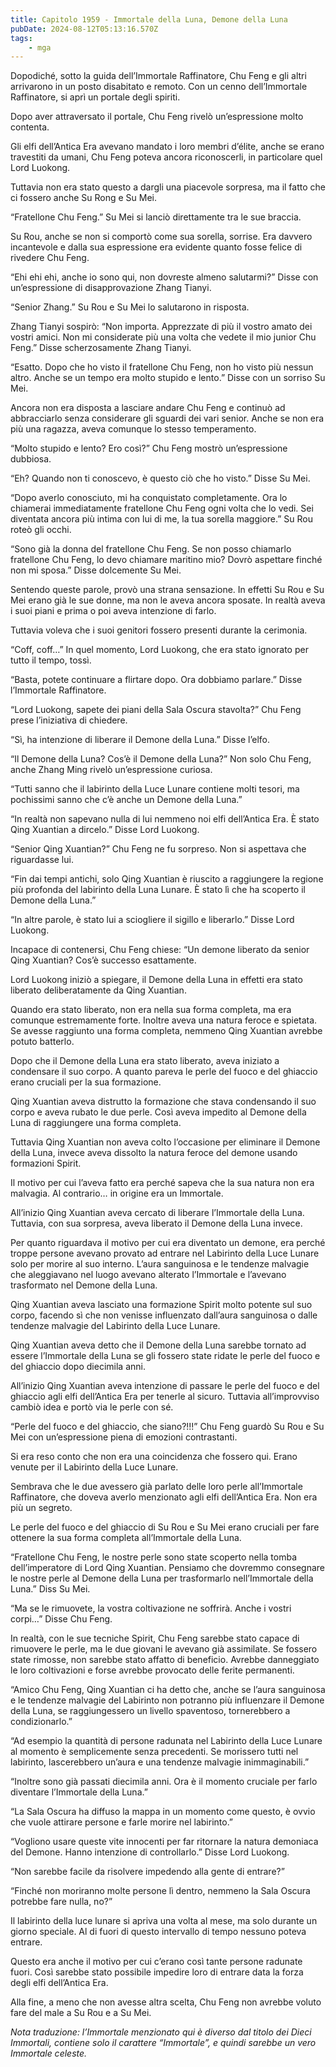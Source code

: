 ```yaml
---
title: Capitolo 1959 - Immortale della Luna, Demone della Luna
pubDate: 2024-08-12T05:13:16.570Z
tags:
    - mga
---
```





Dopodiché, sotto la guida dell’Immortale Raffinatore, Chu Feng e gli altri arrivarono in un posto disabitato e remoto. Con un cenno dell’Immortale Raffinatore, si aprì un portale degli spiriti.


Dopo aver attraversato il portale, Chu Feng rivelò un’espressione molto contenta.


Gli elfi dell’Antica Era avevano mandato i loro membri d’élite, anche se erano travestiti da umani, Chu Feng poteva ancora riconoscerli, in particolare quel Lord Luokong.


Tuttavia non era stato questo a dargli una piacevole sorpresa, ma il fatto che ci fossero anche Su Rong e Su Mei.


“Fratellone Chu Feng.” Su Mei si lanciò direttamente tra le sue braccia.

Su Rou, anche se non si comportò come sua sorella, sorrise. Era davvero incantevole e dalla sua espressione era evidente quanto fosse felice di rivedere Chu Feng.


“Ehi ehi ehi, anche io sono qui, non dovreste almeno salutarmi?” Disse con un’espressione di disapprovazione Zhang Tianyi.

“Senior Zhang.” Su Rou e Su Mei lo salutarono in risposta.


Zhang Tianyi sospirò: “Non importa. Apprezzate di più il vostro amato dei vostri amici. Non mi considerate più una volta che vedete il mio junior Chu Feng.” Disse scherzosamente Zhang Tianyi.


“Esatto. Dopo che ho visto il fratellone Chu Feng, non ho visto più nessun altro. Anche se un tempo era molto stupido e lento.” Disse con un sorriso Su Mei.

Ancora non era disposta a lasciare andare Chu Feng e continuò ad abbracciarlo senza considerare gli sguardi dei vari senior. Anche se non era più una ragazza, aveva comunque lo stesso temperamento.


“Molto stupido e lento? Ero così?” Chu Feng mostrò un’espressione dubbiosa.

“Eh? Quando non ti conoscevo, è questo ciò che ho visto.” Disse Su Mei.

“Dopo averlo conosciuto, mi ha conquistato completamente. Ora lo chiamerai immediatamente fratellone Chu Feng ogni volta che lo vedi. Sei diventata ancora più intima con lui di me, la tua sorella maggiore.” Su Rou roteò gli occhi.

“Sono già la donna del fratellone Chu Feng. Se non posso chiamarlo fratellone Chu Feng, lo devo chiamare maritino mio? Dovrò aspettare finché non mi sposa.” Disse dolcemente Su Mei.


Sentendo queste parole, provò una strana sensazione. In effetti Su Rou e Su Mei erano già le sue donne, ma non le aveva ancora sposate. In realtà aveva i suoi piani e prima o poi aveva intenzione di farlo.


Tuttavia voleva che i suoi genitori fossero presenti durante la cerimonia.


“Coff, coff…” In quel momento, Lord Luokong, che era stato ignorato per tutto il tempo, tossì.


“Basta, potete continuare a flirtare dopo. Ora dobbiamo parlare.” Disse l’Immortale Raffinatore.

“Lord Luokong, sapete dei piani della Sala Oscura stavolta?” Chu Feng prese l’iniziativa di chiedere.


“Sì, ha intenzione di liberare il Demone della Luna.” Disse l’elfo.


“Il Demone della Luna? Cos’è il Demone della Luna?” Non solo Chu Feng, anche Zhang Ming rivelò un’espressione curiosa.


“Tutti sanno che il labirinto della Luce Lunare contiene molti tesori, ma pochissimi sanno che c’è anche un Demone della Luna.”

“In realtà non sapevano nulla di lui nemmeno noi elfi dell’Antica Era. È stato Qing Xuantian a dircelo.” Disse Lord Luokong.


“Senior Qing Xuantian?” Chu Feng ne fu sorpreso. Non si aspettava che riguardasse lui.


“Fin dai tempi antichi, solo Qing Xuantian è riuscito a raggiungere la regione più profonda del labirinto della Luna Lunare. È stato lì che ha scoperto il Demone della Luna.”

“In altre parole, è stato lui a sciogliere il sigillo e liberarlo.” Disse Lord Luokong.


Incapace di contenersi, Chu Feng chiese: “Un demone liberato da senior Qing Xuantian? Cos’è successo esattamente.


Lord Luokong iniziò a spiegare, il Demone della Luna in effetti era stato liberato deliberatamente da Qing Xuantian.


Quando era stato liberato, non era nella sua forma completa, ma era comunque estremamente forte. Inoltre aveva una natura feroce e spietata. Se avesse raggiunto una forma completa, nemmeno Qing Xuantian avrebbe potuto batterlo.


Dopo che il Demone della Luna era stato liberato, aveva iniziato a condensare il suo corpo. A quanto pareva le perle del fuoco e del ghiaccio erano cruciali per la sua formazione.


Qing Xuantian aveva distrutto la formazione che stava condensando il suo corpo e aveva rubato le due perle. Così aveva impedito al Demone della Luna di raggiungere una forma completa.

Tuttavia Qing Xuantian non aveva colto l’occasione per eliminare il Demone della Luna, invece aveva dissolto la natura feroce del demone usando formazioni Spirit.


Il motivo per cui l’aveva fatto era perché sapeva che la sua natura non era malvagia. Al contrario… in origine era un Immortale.


All’inizio Qing Xuantian aveva cercato di liberare l’Immortale della Luna. Tuttavia, con sua sorpresa, aveva liberato il Demone della Luna invece.


Per quanto riguardava il motivo per cui era diventato un demone, era perché troppe persone avevano provato ad entrare nel Labirinto della Luce Lunare solo per morire al suo interno. L’aura sanguinosa e le tendenze malvagie che aleggiavano nel luogo avevano alterato l’Immortale e l’avevano trasformato nel Demone della Luna.


Qing Xuantian aveva lasciato una formazione Spirit molto potente sul suo corpo, facendo sì che non venisse influenzato dall’aura sanguinosa o dalle tendenze malvagie del Labirinto della Luce Lunare.


Qing Xuantian aveva detto che il Demone della Luna sarebbe tornato ad essere l’Immortale della Luna se gli fossero state ridate le perle del fuoco e del ghiaccio dopo diecimila anni.


All’inizio Qing Xuantian aveva intenzione di passare le perle del fuoco e del ghiaccio agli elfi dell’Antica Era per tenerle al sicuro. Tuttavia all’improvviso cambiò idea e portò via le perle con sé.

“Perle del fuoco e del ghiaccio, che siano?!!!” Chu Feng guardò Su Rou e Su Mei con un’espressione piena di emozioni contrastanti.


Si era reso conto che non era una coincidenza che fossero qui. Erano venute per il Labirinto della Luce Lunare.


Sembrava che le due avessero già parlato delle loro perle all’Immortale Raffinatore, che doveva averlo menzionato agli elfi dell’Antica Era. Non era più un segreto.


Le perle del fuoco e del ghiaccio di Su Rou e Su Mei erano cruciali per fare ottenere la sua forma completa all’Immortale della Luna.

“Fratellone Chu Feng, le nostre perle sono state scoperto nella tomba dell’imperatore di Lord Qing Xuantian. Pensiamo che dovremmo consegnare le nostre perle al Demone della Luna per trasformarlo nell’Immortale della Luna.” Diss Su Mei.

“Ma se le rimuovete, la vostra coltivazione ne soffrirà. Anche i vostri corpi…” Disse Chu Feng.


In realtà, con le sue tecniche Spirit, Chu Feng sarebbe stato capace di rimuovere le perle, ma le due giovani le avevano già assimilate. Se fossero state rimosse, non sarebbe stato affatto di beneficio. Avrebbe danneggiato le loro coltivazioni e forse avrebbe provocato delle ferite permanenti.


“Amico Chu Feng, Qing Xuantian ci ha detto che, anche se l’aura sanguinosa e le tendenze malvagie del Labirinto non potranno più influenzare il Demone della Luna, se raggiungessero un livello spaventoso, tornerebbero a condizionarlo.”


“Ad esempio la quantità di persone radunata nel Labirinto della Luce Lunare al momento è semplicemente senza precedenti. Se morissero tutti nel labirinto, lascerebbero un’aura e una tendenze malvagie inimmaginabili.”


“Inoltre sono già passati diecimila anni. Ora è il momento cruciale per farlo diventare l’Immortale della Luna.”

“La Sala Oscura ha diffuso la mappa in un momento come questo, è ovvio che vuole attirare persone e farle morire nel labirinto.”


“Vogliono usare queste vite innocenti per far ritornare la natura demoniaca del Demone. Hanno intenzione di controllarlo.” Disse Lord Luokong.


“Non sarebbe facile da risolvere impedendo alla gente di entrare?”

“Finché non moriranno molte persone lì dentro, nemmeno la Sala Oscura potrebbe fare nulla, no?”


Il labirinto della luce lunare si apriva una volta al mese, ma solo durante un giorno speciale. Al di fuori di questo intervallo di tempo nessuno poteva entrare.


Questo era anche il motivo per cui c’erano così tante persone radunate fuori. Così sarebbe stato possibile impedire loro di entrare data la forza degli elfi dell’Antica Era.

Alla fine, a meno che non avesse altra scelta, Chu Feng non avrebbe voluto fare del male a Su Rou e a Su Mei.


<em>Nota traduzione: l’Immortale menzionato qui è diverso dal titolo dei Dieci Immortali, contiene solo il carattere “Immortale”, e quindi sarebbe un vero Immortale celeste.</em>

